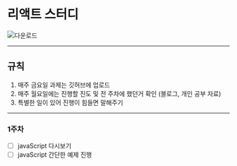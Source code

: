# 리액트 스터디
![다운로드](https://github.com/0ung/reactStudy/assets/101184247/662e8b22-52cf-4bd0-8ffc-dc79764c9567)

----
## 규칙
1. 매주 금요일 과제는 깃허브에 업로드
2. 매주 월요일에는 진행할 진도 및 전 주차에 했던거 확인 (블로그, 개인 공부 자료)
3. 특별한 일이 있어 진행이 힘들면 말해주기
----
### 1주차
- [ ] javaScript 다시보기
- [ ] javaScript 간단한 예제 진행
